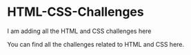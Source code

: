 # HTML-CSS-Challenges
I am adding all the HTML and CSS challenges here

You can find all the challenges related to HTML and CSS here.
